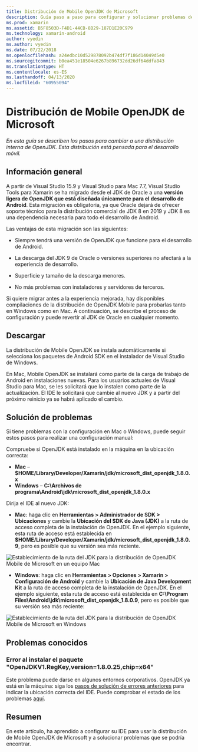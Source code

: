 ```yaml
---
title: Distribución de Mobile OpenJDK de Microsoft
description: Guía paso a paso para configurar y solucionar problemas de la distribución de OpenJDK de Microsoft para desarrollo móvil.
ms.prod: xamarin
ms.assetid: B5F8503D-F4D1-44CB-8B29-187D1E20C979
ms.technology: xamarin-android
author: vyedin
ms.author: vyedin
ms.date: 07/22/2018
ms.openlocfilehash: a24edbc10d529878092b474df7f186d14049d5e0
ms.sourcegitcommit: b0ea451e18504e6267b896732dd26df64ddfa843
ms.translationtype: HT
ms.contentlocale: es-ES
ms.lasthandoff: 04/13/2020
ms.locfileid: "60955094"
---
```

# <a name="microsofts-mobile-openjdk-distribution"></a>Distribución de Mobile OpenJDK de Microsoft

_En esta guía se describen los pasos para cambiar a una distribución interna de OpenJDK. Esta distribución está pensada para el desarrollo móvil._

## <a name="overview"></a>Información general

A partir de Visual Studio 15.9 y Visual Studio para Mac 7.7, Visual Studio Tools para Xamarin se ha migrado desde el JDK de Oracle a una **versión ligera de OpenJDK que está diseñada únicamente para el desarrollo de Android**. Esta migración es obligatoria, ya que Oracle dejará de ofrecer soporte técnico para la distribución comercial de JDK 8 en 2019 y JDK 8 es una dependencia necesaria para todo el desarrollo de Android.

Las ventajas de esta migración son las siguientes:

- Siempre tendrá una versión de OpenJDK que funcione para el desarrollo de Android.

- La descarga del JDK 9 de Oracle o versiones superiores no afectará a la experiencia de desarrollo.

- Superficie y tamaño de la descarga menores.

- No más problemas con instaladores y servidores de terceros.

Si quiere migrar antes a la experiencia mejorada, hay disponibles compilaciones de la distribución de OpenJDK Mobile para probarlas tanto en Windows como en Mac. A continuación, se describe el proceso de configuración y puede revertir al JDK de Oracle en cualquier momento.

## <a name="download"></a>Descargar

La distribución de Mobile OpenJDK se instala automáticamente si selecciona los paquetes de Android SDK en el instalador de Visual Studio de Windows.

En Mac, Mobile OpenJDK se instalará como parte de la carga de trabajo de Android en instalaciones nuevas. Para los usuarios actuales de Visual Studio para Mac, se les solicitará que lo instalen como parte de la actualización. El IDE le solicitará que cambie al nuevo JDK y a partir del próximo reinicio ya se habrá aplicado el cambio.

## <a name="troubleshooting"></a>Solución de problemas

Si tiene problemas con la configuración en Mac o Windows, puede seguir estos pasos para realizar una configuración manual:

Compruebe si OpenJDK está instalado en la máquina en la ubicación correcta:

- **Mac** &ndash; **$HOME/Library/Developer/Xamarin/jdk/microsoft_dist_openjdk_1.8.0.x**
- **Windows** &ndash; **C:\\Archivos de programa\\Android\\jdk\\microsoft_dist_openjdk_1.8.0.x**

Dirija el IDE al nuevo JDK:

- **Mac**: haga clic en **Herramientas > Administrador de SDK > Ubicaciones** y cambie la **Ubicación del SDK de Java (JDK)** a la ruta de acceso completa de la instalación de OpenJDK. En el ejemplo siguiente, esta ruta de acceso está establecida en **$HOME/Library/Developer/Xamarin/jdk/microsoft_dist_openjdk_1.8.0.9**, pero es posible que su versión sea más reciente.

![Establecimiento de la ruta del JDK para la distribución de OpenJDK Mobile de Microsoft en un equipo Mac](openjdk-images/vsm.png)

- **Windows**: haga clic en **Herramientas > Opciones > Xamarin > Configuración de Android** y cambie la **Ubicación de Java Development Kit** a la ruta de acceso completa de la instalación de OpenJDK. En el ejemplo siguiente, esta ruta de acceso está establecida en **C:\\Program Files\\Android\\jdk\\microsoft_dist_openjdk_1.8.0.9**, pero es posible que su versión sea más reciente:

![Establecimiento de la ruta del JDK para la distribución de OpenJDK Mobile de Microsoft en Windows](openjdk-images/vs.png)

## <a name="known-issues"></a>Problemas conocidos

### <a name="package-openjdkv1regkeyversion18025chipx64-failed-to-install"></a>Error al instalar el paquete "OpenJDKV1.RegKey,version=1.8.0.25,chip=x64"

Este problema puede darse en algunos entornos corporativos. OpenJDK ya está en la máquina: siga los [pasos de solución de errores anteriores](#troubleshooting) para indicar la ubicación correcta del IDE. Puede comprobar el estado de los problemas [aquí](https://developercommunity.visualstudio.com/content/problem/382549/packageidopenjdkv1regkeypackageactioninstallreturn.html).

## <a name="summary"></a>Resumen

En este artículo, ha aprendido a configurar su IDE para usar la distribución de Mobile OpenJDK de Microsoft y a solucionar problemas que se podría encontrar.

